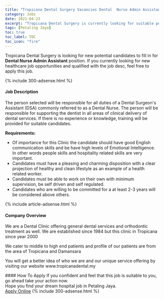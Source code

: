 ```yaml
---
title: "Tropicana Dental Surgery Vacancies Dental  Nurse Admin Assistant" 
category: Jobs 
date: 2021-04-23 
excerpt: "Tropicana Dental Surgery is currently looking for suitable person to fill in the Dental  Nurse Admin Assistant which positioned at Petaling Jaya" 
tags: [Petaling Jaya] 
toc: true 
toc_label: TOC 
toc_icon: "fire" 
--- 
```


<p>Tropicana Dental Surgery is looking for new potential candidates to fill in for <b>Dental  Nurse Admin Assistant</b> position. If you currently looking for new healthcare job opportunities and qualified with the job desc, feel free to apply this job.
</p>{% include 300-adsense.html %} 
<div><div><h4>Job Description</h4></div><div><div><span><div><p>The person selected will be responsible for all duties of a Dental Surgeon's Assistant (DSA) commonly referred to as a Dental Nurse. The person will be responsible for supporting the dentist in all areas of clinical delivery of dental services. If there is no experience or knowledge, training will be provided for suitable candidates.</p><p><strong>Requirements:</strong></p><ul><li>Of importance for this Clinic the candidate should have good English communication skills and be have high levels of Emotional Intelligence. In other words people skills and hospitality related skills are very important.</li><li>Candidates must have a pleasing and charming disposition with a clear projection of healthy and clean lifestyle as an example of a health related worker.</li><li>Candidates must be able to work on their own with minimum supervision, be self driven and self regulated.</li><li>Candidates who are willing to be committed for a at least 2-3 years will be considered above others.</li></ul></div></span></div></div></div> 
{% include article-adsense.html %} 
<div><div><h4>Company Overview</h4></div><div><div><span><div><p>We are a Dental Clinic offering general dental services and orthodontic treatment as well. We are established since 1984 but this clinic in Tropicana since year 2000</p><p>We cater to middle to high end patients and profile of our patients are from the area of Tropicana and Damansara</p><p>You will get a better idea of who we are and our unique service offering by visiting our website www.tropicanadental.my</p></div></span></div></div></div> 
#### How To Apply 
If you confident and feel that this job is suitable to you, go ahead take your action now. <br/> 
Hope you find your dream hospital job in Petaling Jaya. <br/> 
<a href="https://www.jobstreet.com.my/en/job/dental-nurse-admin-assistant-4527914?jobId=jobstreet-my-job-4527914" class="btn btn--warning" target="_blank" rel="nofollow noopenner">Apply Online</a> 
{% include 300-adsense.html %} 
